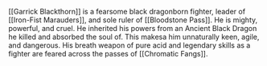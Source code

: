 [[Garrick Blackthorn]] is a fearsome black dragonborn fighter, leader of [[Iron-Fist Marauders]], and sole ruler of [[Bloodstone Pass]]. He is mighty, powerful, and cruel. He inherited his powers from an Ancient Black Dragon he killed and absorbed the soul of. This makesa him unnaturally keen, agile, and dangerous. His breath weapon of pure acid and legendary skills as a fighter are feared across the passes of [[Chromatic Fangs]]. 